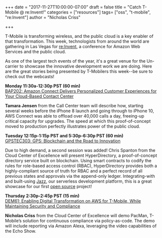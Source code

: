 +++
date = "2017-11-27T10:00:00-07:00"
draft = false
title = "Catch T-Mobile @ re:Invent!"
categories = ["resources"]
tags= ["oss", "t-mobile", "re:Invent"]
author = "Nicholas Criss"

+++

T-Mobile is transforming wireless, and the public cloud is a key enabler of that transformation. This week, technologists from around the world are gathering in Las Vegas for [re:Invent](https://reinvent.awsevents.com/), a conference for Amazon Web Services and the public cloud.

As one of the largest tech events of the year, it's a great venue for the Un-carrier to showcase the innovative development work we are doing. Here are the great stories being presented by T-Mobilers this week--be sure to check out the webcasts!

**Monday 11:30a-12:30p PST (60 min)**  
[BAP202: Amazon Connect Delivers Personalized Customer Experiences for Your Cloud-Based Contact Center](https://www.portal.reinvent.awsevents.com/connect/search.ww#loadSearch-searchPhrase=BAP202&searchType=session&tc=0&sortBy=abbreviationSort&p=9)

**Tamara Jensen** from the Call Center team will describe how, starting several weeks before the iPhone 8 launch and going through to iPhone 10, AWS Connect was able to offload over 40,000 calls a day, freeing-up critical capacity for upgrades. The speed at which this proof-of-concept moved to production perfectly illustrates power of the public cloud.

**Tuesday 12:15p-1:15p PST and 5:30p-6:30p PST (60 min)**  
[GPSTEC303: GPS: Blockchain and the Road to Innovation](https://www.portal.reinvent.awsevents.com/connect/search.ww#loadSearch-searchPhrase=gpstec303&searchType=session&tc=0&sortBy=abbreviationSort&p=)

Due to high demand, a second session was added! Chris Spanton from the Cloud Center of Excellence will present HyperDirectory, a proof-of-concept directory service built on blockchain. Using smart contracts to codify the rules for role-based access control (RBAC), HyperDirectory provides both a highly-compliant source of truth for RBAC and a perfect record of all previous states and approvals via the append-only ledger. Integrating-with and built-using [Jazz](https://github.com/tmobile/jazz/), our serverless development platform, this is a great showcase for our first [open source](http://opensource.t-mobile.com/) project!

**Thursday 2:30p-2:45p PST (15 min)**  
[DEM61: Enabling Digital Transformation  on AWS for T-Mobile, While Maintaining Security and Compliance](https://www.portal.reinvent.awsevents.com/connect/search.ww#loadSearch-searchPhrase=dem61&searchType=session&tc=0&sortBy=abbreviationSort&p=)

**Nicholas Criss** from the Cloud Center of Excellence will demo PacMan, T-Mobile’s solution for continuous compliance via policy-as-code. The demo will include reporting via Amazon Alexa, leveraging the video capabilities of the Echo Show.
